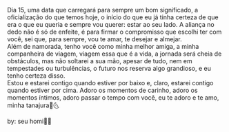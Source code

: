 Dia 15, uma data que carregará para sempre um bom significado, a oficialização do que temos hoje, o início do que eu já tinha certeza de que era o que eu queria e sempre vou querer: estar ao seu lado. A aliança no dedo não é só de enfeite, é para firmar o compromisso que escolhi ter com você, sei que, para sempre, vou te amar, te desejar e almejar.  
Além de namorada, tenho você como minha melhor amiga, a minha companheira de viagem, viagem essa que é a vida, a jornada será cheia de obstáculos, mas não soltarei a sua mão, apesar de tudo, nem em tempestades ou turbulências, o futuro nos reserva algo grandioso, e eu tenho certeza disso.  
Estou e estarei contigo quando estiver por baixo e, claro, estarei contigo quando estiver por cima. Adoro os momentos de carinho, adoro os momentos íntimos, adoro passar o tempo com você, eu te adoro e te amo, minha tanajura🤍🌜

by: seu homi🤍🌷
